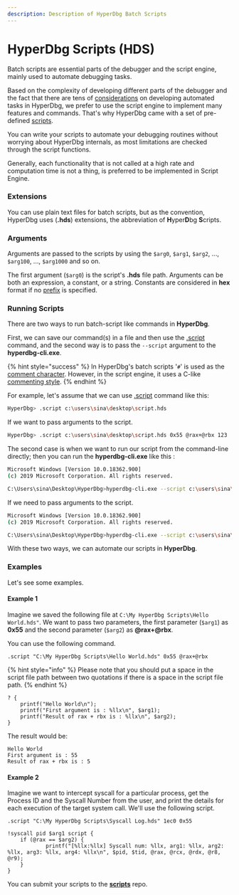 ```yaml
---
description: Description of HyperDbg Batch Scripts
---
```


# HyperDbg Scripts (HDS)

Batch scripts are essential parts of the debugger and the script engine, mainly used to automate debugging tasks.

Based on the complexity of developing different parts of the debugger and the fact that there are tens of [considerations](https://docs.hyperdbg.org/tips-and-tricks/considerations) on developing automated tasks in HyperDbg, we prefer to use the script engine to implement many features and commands. That's why HyperDbg came with a set of pre-defined [scripts](https://github.com/HyperDbg/scripts).&#x20;

You can write your scripts to automate your debugging routines without worrying about HyperDbg internals, as most limitations are checked through the script functions.

Generally, each functionality that is not called at a high rate and computation time is not a thing, is preferred to be implemented in Script Engine.

### Extensions

You can use plain text files for batch scripts, but as the convention, HyperDbg uses (**.hds**) extensions, the abbreviation of **H**yper**D**bg **S**cripts.

### Arguments

Arguments are passed to the scripts by using the `$arg0`, `$arg1`, `$arg2`, ..., `$arg100`, ..., `$arg1000` and so on.

The first argument (`$arg0`) is the script's **.hds** file path. Arguments can be both an expression, a constant, or a string. Constants are considered in **hex** format if no [prefix](https://docs.hyperdbg.org/commands/scripting-language/assumptions-and-evaluations#number-prefixes) is specified.

### Running Scripts

There are two ways to run batch-script like commands in **HyperDbg**.

First, we can save our command(s) in a file and then use the [.script](https://docs.hyperdbg.org/commands/meta-commands/.script) command, and the second way is to pass the `--script` argument to the **hyperdbg-cli.exe**.

{% hint style="success" %}
In HyperDbg's batch scripts '`#`' is used as the [comment character](https://docs.hyperdbg.org/commands/debugging-commands/comment). However, in the script engine, it uses a C-like [commenting style](https://docs.hyperdbg.org/commands/scripting-language/assumptions-and-evaluations#comments).
{% endhint %}

For example, let's assume that we can use [.script](https://docs.hyperdbg.org/commands/meta-commands/.script) command like this:

```bash
HyperDbg> .script c:\users\sina\desktop\script.hds
```

If we want to pass arguments to the script.

```bash
HyperDbg> .script c:\users\sina\desktop\script.hds 0x55 @rax+@rbx 123
```

The second case is when we want to run our script from the command-line directly; then you can run the **hyperdbg-cli.exe** like this :

```bash
Microsoft Windows [Version 10.0.18362.900]
(c) 2019 Microsoft Corporation. All rights reserved.

C:\Users\sina\Desktop\HyperDbg>hyperdbg-cli.exe --script c:\users\sina\desktop\script.hds
```

If we need to pass arguments to the script.

```bash
Microsoft Windows [Version 10.0.18362.900]
(c) 2019 Microsoft Corporation. All rights reserved.

C:\Users\sina\Desktop\HyperDbg>hyperdbg-cli.exe --script c:\users\sina\desktop\script.hds 0x55 @rax+@rbx 123
```

With these two ways, we can automate our scripts in **HyperDbg**.

### Examples

Let's see some examples.

#### Example 1

Imagine we saved the following file at `C:\My HyperDbg Scripts\Hello World.hds"`. We want to pass two parameters, the first parameter (`$arg1`) as **0x55** and the second parameter (`$arg2`) as **@rax+@rbx**.

You can use the following command.

`.script "C:\My HyperDbg Scripts\Hello World.hds" 0x55 @rax+@rbx`

{% hint style="info" %}
Please note that you should put a space in the script file path between two quotations if there is a space in the script file path.
{% endhint %}

```clike
? {	
	printf("Hello World\n");
	printf("First argument is : %llx\n", $arg1);
	printf("Result of rax + rbx is : %llx\n", $arg2);
}
```

The result would be:

```
Hello World
First argument is : 55
Result of rax + rbx is : 5
```

#### Example 2

Imagine we want to intercept syscall for a particular process, get the Process ID and the Syscall Number from the user, and print the details for each execution of the target system call. We'll use the following script.

`.script "C:\My HyperDbg Scripts\Syscall Log.hds" 1ec0 0x55`

```clike
!syscall pid $arg1 script { 
	if (@rax == $arg2) {
			printf("[%llx:%llx] Syscall num: %llx, arg1: %llx, arg2: %llx, arg3: %llx, arg4: %llx\n", $pid, $tid, @rax, @rcx, @rdx, @r8, @r9);
	}
}
```

You can submit your scripts to the [**scripts**](https://github.com/HyperDbg/scripts) repo.
